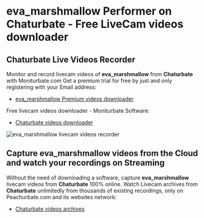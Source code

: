 # eva_marshmallow Performer on Chaturbate - Free LiveCam videos downloader

## Chaturbate Live Videos Recorder

Monitor and record livecam videos of **eva_marshmallow** from **Chaturbate** with Moniturbate.com
Get a premium trial for free by just and only registering with your Email address:
* [eva_marshmallow Premium videos downloader](https://moniturbate.com/request-demo-licence-key.html)

Free livecam videos downloader - Moniturbate Software:
* [Chaturbate videos downloader](https://moniturbate.com/moniturbate-download-software.html)

![eva_marshmallow livecam videos recorder](https://peachurnet.com/templates/moniturbate-software.png)


## Capture eva_marshmallow videos from the Cloud and watch your recordings on Streaming

Without the need of downloading a software, capture **eva_marshmallow** livecam videos from **Chaturbate** 100% online.
Watch Livecam archives from **Chaturbate** unlimitedly from thousands of existing recordings, only on Peachurbate.com and its websites network:
* [Chaturbate videos archives](https://peachurnet.com/)